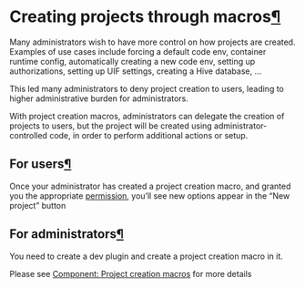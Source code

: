 Creating projects through macros[¶](#creating-projects-through-macros "Permalink to this heading")
==================================================================================================


Many administrators wish to have more control on how projects are created. Examples of use cases include forcing a default code env, container runtime config, automatically creating a new code env, setting up authorizations, setting up UIF settings, creating a Hive database, …


This led many administrators to deny project creation to users, leading to higher administrative burden for administrators.


With project creation macros, administrators can delegate the creation of projects to users, but the project will be created using administrator\-controlled code, in order to perform additional actions or setup.



For users[¶](#for-users "Permalink to this heading")
----------------------------------------------------


Once your administrator has created a project creation macro, and granted you the appropriate [permission](../../security/permissions.html#projects-creation), you’ll see new options appear in the “New project” button




For administrators[¶](#for-administrators "Permalink to this heading")
----------------------------------------------------------------------


You need to create a dev plugin and create a project creation macro in it.


Please see [Component: Project creation macros](../../plugins/reference/project-creation-macros.html) for more details